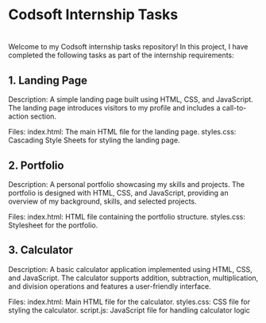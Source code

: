 <h1>Codsoft Internship Tasks<h1></h1>
Welcome to my Codsoft internship tasks repository! In this project, I have completed the following tasks as part of the internship requirements:

<h2>1. Landing Page</h2>
Description:
A simple landing page built using HTML, CSS, and JavaScript. The landing page introduces visitors to my profile and includes a call-to-action section.

Files:
index.html: The main HTML file for the landing page.
styles.css: Cascading Style Sheets for styling the landing page.

<h2>2. Portfolio</h2>
Description:
A personal portfolio showcasing my skills and projects. The portfolio is designed with HTML, CSS, and JavaScript, providing an overview of my background, skills, and selected projects.

Files:
index.html: HTML file containing the portfolio structure.
styles.css: Stylesheet for the portfolio.


<h2>3. Calculator</h2>
Description:
A basic calculator application implemented using HTML, CSS, and JavaScript. The calculator supports addition, subtraction, multiplication, and division operations and features a user-friendly interface.

Files:
index.html: Main HTML file for the calculator.
styles.css: CSS file for styling the calculator.
script.js: JavaScript file for handling calculator logic
